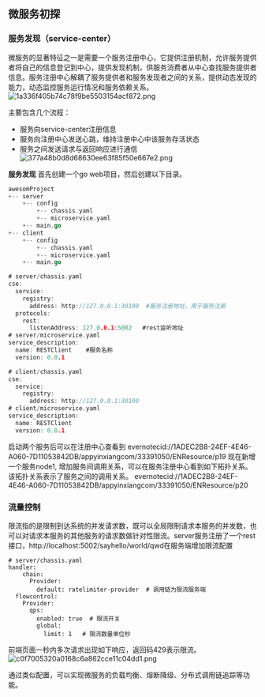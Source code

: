 ## 微服务初探
### 服务发现（service-center）
微服务的显著特征之一是需要一个服务注册中心，它提供注册机制，允许服务提供者将自己的信息登记到中心，提供发现机制，供服务消费者从中心查找服务提供者信息。服务注册中心解耦了服务提供者和服务发现者之间的关系，提供动态发现的能力，动态监控服务运行情况和服务依赖关系。
![1a336f405b74c78f9be5503154acf872.png](evernotecid://1ADEC2B8-24EF-4E46-A060-7D11053842DB/appyinxiangcom/33391050/ENResource/p19)


主要包含几个流程：
* 服务向service-center注册信息
* 服务向注册中心发送心跳，维持注册中心中该服务存活状态
* 服务之间发送请求与返回响应进行通信
![377a48b0d8d68630ee63f85f50e667e2.png](evernotecid://1ADEC2B8-24EF-4E46-A060-7D11053842DB/appyinxiangcom/33391050/ENResource/p20)

**服务发现**
首先创建一个go web项目，然后创建以下目录。
``` go
awesomProject
+-- server
    +-- config
        +-- chassis.yaml
        +-- microservice.yaml
    +-- main.go
+-- client
    +-- config
        +-- chassis.yaml
        +-- microservice.yaml
    +-- main.go

```
``` go
# server/chassis.yaml
cse:
  service:
    registry:
      address: http://127.0.0.1:30100  #服务注册地址，用于服务注册
  protocols:
    rest:
      listenAddress: 127.0.0.1:5002   #rest监听地址
# server/microservice.yaml
service_description:
  name: RESTClient    #服务名称
  version: 0.0.1

# client/chassis.yaml
cse:
  service:
    registry:
      address: http://127.0.0.1:30100
# client/microservice.yaml
service_description:
  name: RESTClient
  version: 0.0.1
```
启动两个服务后可以在注册中心查看到
evernotecid://1ADEC2B8-24EF-4E46-A060-7D11053842DB/appyinxiangcom/33391050/ENResource/p19
现在新增一个服务node1, 增加服务间调用关系，可以在服务注册中心看到如下拓扑关系。该拓扑关系表示了服务之间的调用关系。
evernotecid://1ADEC2B8-24EF-4E46-A060-7D11053842DB/appyinxiangcom/33391050/ENResource/p20

### 流量控制
限流指的是限制到达系统的并发请求数，既可以全局限制请求本服务的并发数，也可以对请求本服务的其他服务的请求数做针对性限流。server服务注册了一个rest接口，http://localhost:5002/sayhello/world/qwd在服务端增加限流配置
```
# server/chassis.yaml
handler:
    chain:
      Provider:
        default: ratelimiter-provider  # 调用链为限流服务端
  flowcontrol:
    Provider:
      qps:
        enabled: true  # 限流开关
        global:
          limit: 1   # 限流数量单位秒
```

前端页面一秒内多次请求出现如下响应，返回码429表示限流。
![c0f7005320a0168c6a862cce11c04dd1.png](evernotecid://1ADEC2B8-24EF-4E46-A060-7D11053842DB/appyinxiangcom/33391050/ENResource/p25)

通过类似配置，可以实现微服务的负载均衡、熔断降级、分布式调用链追踪等功能。
